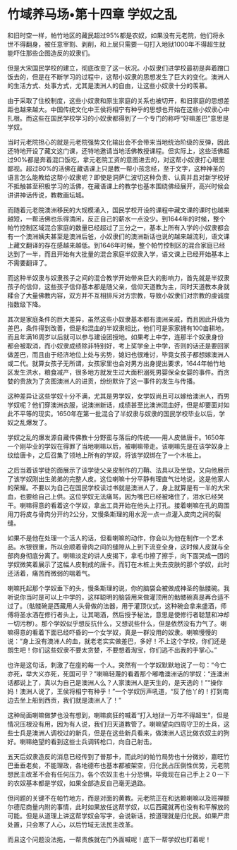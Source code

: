 # 竹域养马场•第十四章 学奴之乱

和旧时空一样，帕竹地区的藏民超过95%都是农奴，如果没有元老院，他们将永世不得翻身，被任意宰割、剥削，和上层只需要一句打入地狱1000年不得超生就能吓住那些企图造反的奴隶们。
 
但是大宋国民学校的建立，彻底改变了这一状况。小奴隶们进学校最初是奔着蹭口饭去的，但是在不断学习的过程中，这帮小奴隶的思想发生了巨大的变化。澳洲人的生活方式、处事方式，尤其是澳洲人的自由，让这些小奴隶十分的羡慕。
 
由于采取了住校制度，这些小奴隶和原生家庭的关系也被切开，和旧家庭的思想差距也越来越大。中国传统文化中王侯将相宁有种乎的思想也开始在这些小奴隶心中扎根。而这些在国民学校学习的小奴隶都得到了一个专门的称呼“好嘛差巴”意思是学奴。
 
当时元老院担心的就是元老院强势文化输出会不会带来当地统治阶级的反弹，因此还特地开设了藏文这门课，还特地邀请当地活佛教授课程。但实际上，这些活佛超过90%都是奔着混口饭吃，拿元老院工资的意图进去的，对这帮小奴隶打心眼里鄙视。超过80%的活佛在藏语课上只是教一帮小孩念经，至于文字，这种神圣的语言怎么能教给这帮小奴隶呢？即使是洞萨仁波切这种负责、认真并且对新学校好不抵触甚至积极学习的活佛，在藏语课上的教学也基本围绕佛经展开，高兴时候会讲讲神话传说，教教画坛城。
 
而随着元老院澳洲移民的大规模涌入，国民学校开设的课程中藏文课的课时也越来越短，一帮活佛也乐得清闲，反正自己的薪水一点没少。到1644年的时候，整个帕竹控制区域混合家庭的数量已经超过了三分之一，基本上所有入学的小奴隶都会有一个澳洲姨夫甚至是澳洲后爸，小奴隶们的澳洲新话也说的越来越流利，语文课上藏文翻译的存在感越来越低。到1646年时候，整个帕竹控制区的混合家庭已经达到了一半，而且开始有大批量的混合家庭半奴隶入学，语文课上已经开始基本上不需要翻译了。
 
而这种半奴隶与奴隶孩子之间的混合教学开始带来巨大的影响力，首先就是半奴隶孩子的信仰，这些孩子信仰基本都是随父亲，信仰天道教为主，同时天道教本身就糅合了大量佛教内容，双方并不互相排斥对方宗教，导致小奴隶们对宗教的虔诚度指数级下降。
 
其次是家庭条件的巨大差异，虽然这些小奴隶基本都有澳洲亲戚，而且因此升级为差巴，条件得到改善，但是和混血的半奴隶相比，他们可是家家拥有100亩耕地，而且年满16周岁以后就可以参与建设团授地。如果考上中学，连那半个奴隶身份都会被取消，而小奴隶成绩除非特别好，考上奖学金上中学，否则的话还是要回家做差巴，而且由于经济地位上处与劣势，媳妇也很难讨，毕竟女孩子都想嫁澳洲人或二代。就算女孩子无所谓，女孩家里也会对男方出身提出要求，1644年帕竹地区发生洪水，粮食减产，很多地方就发生过大面积溺死男婴保全女婴的事件。而贪婪的贵族为了贪图澳洲人的进贡，纷纷默许了这一事件的发生与传播。
 
这种差异让这些学奴十分不满，尤其是男学奴，女学奴尚且可以嫁给澳洲人，而男学奴呢？他们穿澳洲衣服，说澳洲新话，成绩甚至比澳洲混血好，但是却要面对如此不平等的现实。1650年在第一批混合了半奴隶与奴隶的国民学校毕业以后，学奴之乱爆发了。
 
学奴之乱的爆发源自藏传佛教十分野蛮与落后的传统——用人皮做唐卡。1650年一个刚毕业的学奴在得罪了当地喇嘛以后，被喇嘛带走。该喇嘛先是在该学奴身上纹绘唐卡，之后召集了领地上所有的学奴，将该学奴绑在了一个木桩上。
 
之后当着该学徒的面展示了该学徒父亲皮制作的刀鞘、法具以及坐垫，又向他展示了该学奴刚出生弟弟的完整人皮。这位喇嘛十分平静有理直气壮地说，这是他家人的荣耀。不要以为自己在国民学校读过书就是澳洲人了，身上就算是有一半的大宋血，也要给自己上供。这位学奴无法痛骂，因为嘴巴已经被堵住了，泪水已经哭干。喇嘛得意的看着这个学奴，拿出工具开始在他头上打孔。接着喇嘛在孔的周围用刀将皮与骨肉分开约2公分，又慢条斯理的用水泥一点一点灌入皮肉之间的裂缝。
 
如果不是他在处理一个活人的话，但看喇嘛的动作，你会以为他在制作一个艺术品。水银很重，所以会顺着骨肉之间的缝隙从上到下流变全身，这时候人皮就与全部肉身彻底分离了。喇嘛淡定的讲人皮揭下，拿毛巾擦了擦手，向下面哭成一团的学奴微笑着展示了这幅人皮制成的唐卡。而钉在木桩上失去皮肤的那个学奴，此时还活着，痛苦而微弱的喘着气。
 
喇嘛托起那个学奴垂下的头，慢条斯理的说，你的脑袋会被做成神圣的骷髅碗。我听说你当时是可以上中学的，这样聪明的脑袋用来做灌顶用的骷髅碗真是再合适不过了。（骷髅碗是西藏用人头骨做的法器，用于灌顶仪式，这种碗会拿来盛酒，师傅将圣水洒在修行者头上，让其喝酒，然后授予秘法，意思是使修行者聪慧和冲却一切污秽）。那个学奴似乎想反抗什么，又想说些什么，但是依然没有力气了。喇嘛得意的看着下面已经吓昏的一个女学奴，真是一群没用的奴隶。喇嘛慢慢的说：“身上没有澳洲人的血，就老老实实做差巴，多好！不上这个学校，你们还是朗生吧！你们这些奴隶不要太贪婪，不要想着淘宝，你们逃不出我的手掌心。”
 
也许是这句话，刺激了在座的每一个人。突然有一个学奴默默地说了一句：“今亡亦死，举大义亦死，死国可乎？”喇嘛轻蔑的看着那个嘟噜澳洲话的学奴：“连澳洲话都说上了，真以为自己是澳洲人么？人家澳洲人是天生的，是天选的！”“操你妈！澳洲人说了，王侯将相宁有种乎！”一个学奴厉声吼道，“反了他丫的！打到南边去坐上船到西贡，我们就是澳洲人了！”
 
这种局面喇嘛做梦也没有想到，喇嘛疯狂的喊着“打入地狱一万年不得超生”，但是情况压根没有用，因为有人说，我们归天道教管了。喇嘛望向四周守卫的士兵，这些士兵是澳洲人调校过的新兵，但是在这些新兵看来，做澳洲人远比做农奴主的狗好。喇嘛绝望的看到这些士兵调转枪口，向自己射击。
 
五天后奴隶造反的消息已经传到了普那卡，而此时的帕竹局势也十分微妙，嘉旺竹巴垂垂老矣，不能理政，各地德布也基本都被架空，归化民占压倒性优势，元老院想民主改革不会有任何压力。各个农奴主也十分恐惧，毕竟现在自己手上２０一下的农奴基本都是学奴，如果全部造反自己毫无退路。
 
但问题的关键不在帕竹地方，而是对面的黄教。元老院正在和达赖喇嘛以及班禅额尔德尼商量内附的事情，此时如果放任这帮学奴，以后西藏就再也没有和平解放的可能。但是从道理上讲这帮学奴会写字，会说新话，按道理就是归化民。如果严肃处置，只会寒了人心，以后竹域无法民主改革。
 
而且这个问题没法拖，一帮贵族就在门外面喊呢！底下一帮学奴也盯着呢！
